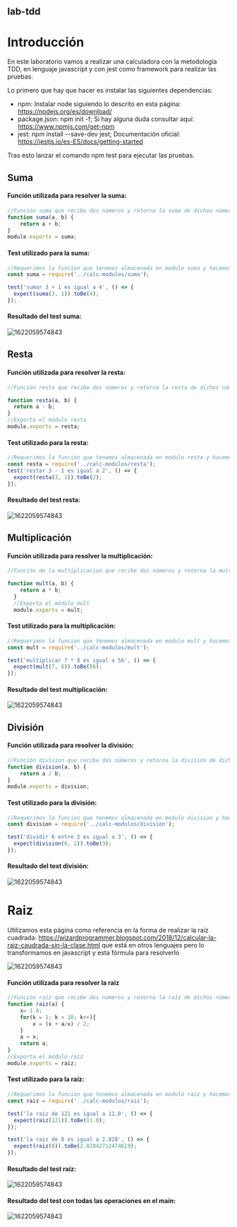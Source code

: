 ## lab-tdd
# Introducción
En este laboratorio vamos a realizar una calculadora con la metodología TDD, en lenguaje javascript y con jest como framework para realizar las pruebas. 

Lo primero que hay que hacer es instalar las siguientes dependencias:

- npm: Instalar node siguiendo lo descrito en esta página: https://nodejs.org/es/download/
- package.json: npm init -f; Si hay alguna duda consultar aquí: https://www.npmjs.com/get-npm
- jest: npm install --save-dev jest; Documentación oficial: https://jestjs.io/es-ES/docs/getting-started

Tras esto lanzar el comando npm test para ejecutar las pruebas.

## Suma

#### Función utilizada para resolver la suma:

```javascript
//Función suma que recibe dos números y retorna la suma de dichos números
function suma(a, b) { 
    return a + b;
}
module.exports = suma;
```

#### Test utilizado para la suma:

```javascript
//Requerimos la funcion que tenemos almacenada en modulo suma y hacemos el test dandole los valores correctos para la prueba
const suma = require('../calc-modulos/suma');

test('sumar 3 + 1 es igual a 4', () => {
  expect(suma(3, 1)).toBe(4);
});
```

#### Resultado del test suma:

![1622059574843](https://raw.githubusercontent.com/yoomismo/lab-tdd/main/src/testSuma.png)



## Resta

#### Función utilizada para resolver la resta:

```javascript
//Función resta que recibe dos números y retorna la resta de dichos números

function resta(a, b) {
  return a - b;
}
//Exporta el módulo resta 
module.exports = resta;
```

#### Test utilizado para la resta:

```javascript
//Requerimos la funcion que tenemos almacenada en modulo resta y hacemos el test dandole los valores correctos para la prueba
const resta = require('../calc-modulos/resta');
test('restar 3 - 1 es igual a 2', () => {
  expect(resta(3, 1)).toBe(2);
});
```

#### Resultado del test resta:

![1622059574843](https://raw.githubusercontent.com/yoomismo/lab-tdd/main/src/testResta.png)



## Multiplicación

#### Función utilizada para resolver la multiplicación:

```javascript
//Función de la multiplicacion que recibe dos números y retorna la mult de dichos números

function mult(a, b) {
    return a * b;
  }
  //Exporta el módulo mult
  module.exports = mult;
```

#### Test utilizado para la multiplicación:

```javascript
//Requerimos la funcion que tenemos almacenada en modulo mult y hacemos el test dandole los valores correctos para la prueba
const mult = require('../calc-modulos/mult');

test('multiplicar 7 * 8 es igual a 56', () => {
  expect(mult(7, 8)).toBe(56);
});
```

#### Resultado del test multiplicación:

![1622059574843](https://raw.githubusercontent.com/yoomismo/lab-tdd/main/src/testMultiplicacion.png)





## División

#### Función utilizada para resolver la división:

```javascript
//Función division que recibe dos números y retorna la division de dichos números
function division(a, b) { 
    return a / b;
}
module.exports = division;
```

#### Test utilizado para la división:

```javascript
//Requerimos la funcion que tenemos almacenada en modulo division y hacemos el test dandole los valores correctos para la prueba
const division = require('../calc-modulos/division');

test('dividir 6 entre 2 es igual a 3', () => {
  expect(division(6, 2)).toBe(3);
});
```

#### Resultado del test división:

![1622059574843](https://raw.githubusercontent.com/yoomismo/lab-tdd/main/src/testDivision.png)

# Raiz

Utilizamos esta página como referencia en la forma de realizar la raíz cuadrada: https://wizardprogrammer.blogspot.com/2018/12/calcular-la-raiz-caudrada-sin-la-clase.html que está en otros lenguajes pero lo transformamos en javascript y esta fórmula para resolverlo  

![1622059574843](https://raw.githubusercontent.com/yoomismo/lab-tdd/main/src/formula.png)



#### Función utilizada para resolver la raiz

```javascript
//Función raíz que recibe dos números y retorna la raíz de dichos números
function raiz(a) {
    x= 1.0;
    for(k = 1; k < 10; k++){
        x = (x + a/x) / 2;
    }
    a = x;
    return a;
}
//Exporta el módulo raíz
module.exports = raiz;
```

#### Test utilizado para la raíz:

```javascript
//Requerimos la funcion que tenemos almacenada en modulo raiz y hacemos el test dandole los valores correctos para la prueba
const raiz = require('../calc-modulos/raiz');

test('la raiz de 121 es igual a 11.0', () => {
  expect(raiz(121)).toBe(11.0);
});

test('la raiz de 8 es igual a 2.828', () => {
  expect(raiz(8)).toBe(2.82842712474619);
});
```

#### Resultado del test raíz:

![1622059574843](https://raw.githubusercontent.com/yoomismo/lab-tdd/main/src/testRaiz.png)

#### Resultado del test con todas las operaciones en el main:

![1622059574843](https://raw.githubusercontent.com/yoomismo/lab-tdd/main/src/testTodas.png)